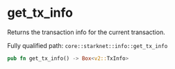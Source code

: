 # get_tx_info

Returns the transaction info for the current transaction.

Fully qualified path: `core::starknet::info::get_tx_info`

```rust
pub fn get_tx_info() -> Box<v2::TxInfo>
```

